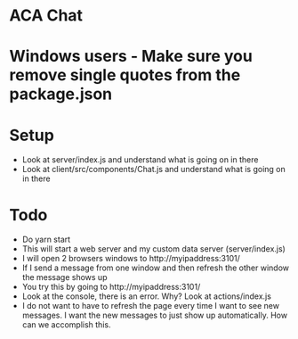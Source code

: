 # ACA Chat

# Windows users - Make sure you remove single quotes from the package.json

# Setup
* Look at server/index.js and understand what is going on in there
* Look at client/src/components/Chat.js and understand what is going on in there



# Todo
* Do yarn start 
* This will start a web server and my custom data server (server/index.js)
* I will open 2 browsers windows to http://myipaddress:3101/
* If I send a message from one window and then refresh the other window the message shows up
* You try this by going to http://myipaddress:3101/
* Look at the console, there is an error. Why? Look at actions/index.js
* I do not want to have to refresh the page every time I want to see new messages. I want the new messages to just show up automatically. How can we accomplish this.


